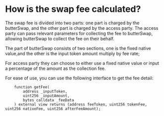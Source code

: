 # How is the swap fee calculated?

The swap fee is divided into two parts: one part is charged by the butterSwap, and the other part is charged by the access party. The access party can pass relevant parameters for collecting the fee to butterSwap, allowing butterSwap to collect the fee on their behalf.

The part of  butterSwap consists of two sections, one is the fixed native value,and the other is the input token amount multiply by fee rate;

For  access party they can choose to either use a fixed native value or input a percentage of the amount as the collection fee.

For ease of use, you can use the following interface to get the fee detail:

```solidity
    function getFee(
        address _inputToken,
        uint256 _inputAmount,
        bytes calldata _feeData
    ) external view returns (address feeToken, uint256 tokenFee, uint256 nativeFee, uint256 afterFeeAmount);

```
